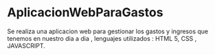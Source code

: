 # AplicacionWebParaGastos
Se realiza una aplicacion web para gestionar los gastos y ingresos que tenemos en nuestro dia a dia ,
lenguajes utilizados :
HTML 5,
CSS ,
JAVASCRIPT.

